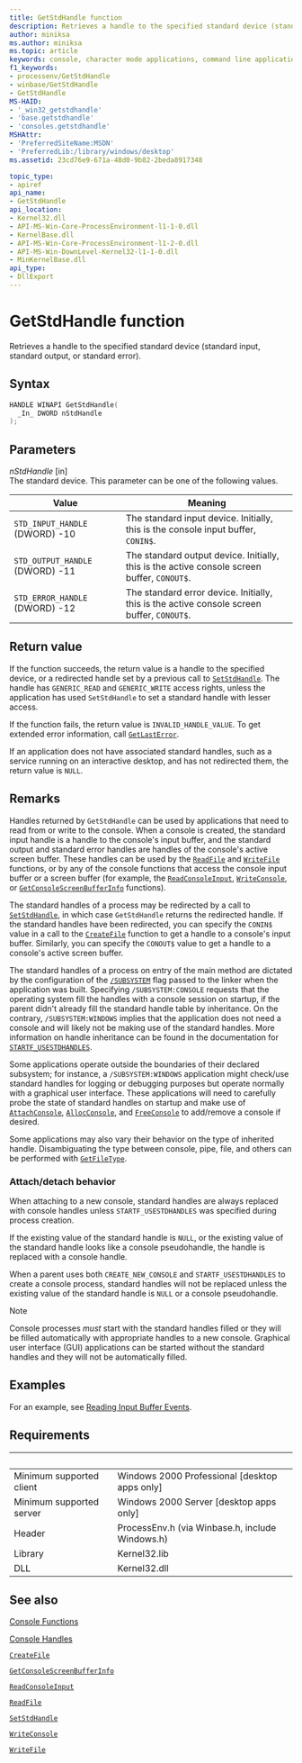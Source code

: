 ```yaml
---
title: GetStdHandle function
description: Retrieves a handle to the specified standard device (standard input, standard output, or standard error).
author: miniksa
ms.author: miniksa
ms.topic: article
keywords: console, character mode applications, command line applications, terminal applications, console api
f1_keywords:
- processenv/GetStdHandle
- winbase/GetStdHandle
- GetStdHandle
MS-HAID:
- '_win32_getstdhandle'
- 'base.getstdhandle'
- 'consoles.getstdhandle'
MSHAttr:
- 'PreferredSiteName:MSDN'
- 'PreferredLib:/library/windows/desktop'
ms.assetid: 23cd76e9-671a-48d0-9b82-2beda8917348

topic_type:
- apiref
api_name:
- GetStdHandle
api_location:
- Kernel32.dll
- API-MS-Win-Core-ProcessEnvironment-l1-1-0.dll
- KernelBase.dll
- API-MS-Win-Core-ProcessEnvironment-l1-2-0.dll
- API-MS-Win-DownLevel-Kernel32-l1-1-0.dll
- MinKernelBase.dll
api_type:
- DllExport
---
```


# GetStdHandle function

Retrieves a handle to the specified standard device (standard input, standard output, or standard error).

## Syntax

```C
HANDLE WINAPI GetStdHandle(
  _In_ DWORD nStdHandle
);
```

## Parameters

*nStdHandle* \[in\]  
The standard device. This parameter can be one of the following values.

| Value | Meaning |
|-|-|
| `STD_INPUT_HANDLE` (DWORD) -10 | The standard input device. Initially, this is the console input buffer, `CONIN$`. |
| `STD_OUTPUT_HANDLE` (DWORD) -11 | The standard output device. Initially, this is the active console screen buffer, `CONOUT$`. |
| `STD_ERROR_HANDLE` (DWORD) -12 | The standard error device. Initially, this is the active console screen buffer, `CONOUT$`. |

## Return value

If the function succeeds, the return value is a handle to the specified device, or a redirected handle set by a previous call to [`SetStdHandle`](setstdhandle.md). The handle has `GENERIC_READ` and `GENERIC_WRITE` access rights, unless the application has used `SetStdHandle` to set a standard handle with lesser access.

If the function fails, the return value is `INVALID_HANDLE_VALUE`. To get extended error information, call [`GetLastError`](https://msdn.microsoft.com/library/windows/desktop/ms679360).

If an application does not have associated standard handles, such as a service running on an interactive desktop, and has not redirected them, the return value is `NULL`.

## Remarks

Handles returned by `GetStdHandle` can be used by applications that need to read from or write to the console. When a console is created, the standard input handle is a handle to the console's input buffer, and the standard output and standard error handles are handles of the console's active screen buffer. These handles can be used by the [`ReadFile`](https://msdn.microsoft.com/library/windows/desktop/aa365467) and [`WriteFile`](https://msdn.microsoft.com/library/windows/desktop/aa365747) functions, or by any of the console functions that access the console input buffer or a screen buffer (for example, the [`ReadConsoleInput`](readconsoleinput.md), [`WriteConsole`](writeconsole.md), or [`GetConsoleScreenBufferInfo`](getconsolescreenbufferinfo.md) functions).

The standard handles of a process may be redirected by a call to [`SetStdHandle`](setstdhandle.md), in which case `GetStdHandle` returns the redirected handle. If the standard handles have been redirected, you can specify the `CONIN$` value in a call to the [`CreateFile`](https://msdn.microsoft.com/library/windows/desktop/aa363858) function to get a handle to a console's input buffer. Similarly, you can specify the `CONOUT$` value to get a handle to a console's active screen buffer.

The standard handles of a process on entry of the main method are dictated by the configuration of the [`/SUBSYSTEM`](https://docs.microsoft.com/cpp/build/reference/subsystem-specify-subsystem) flag passed to the linker when the application was built. Specifying `/SUBSYSTEM:CONSOLE` requests that the operating system fill the handles with a console session on startup, if the parent didn't already fill the standard handle table by inheritance. On the contrary, `/SUBSYSTEM:WINDOWS` implies that the application does not need a console and will likely not be making use of the standard handles. More information on handle inheritance can be found in the documentation for [`STARTF_USESTDHANDLES`](https://docs.microsoft.com/windows/win32/api/processthreadsapi/ns-processthreadsapi-startupinfoa).

Some applications operate outside the boundaries of their declared subsystem; for instance, a `/SUBSYSTEM:WINDOWS` application might check/use standard handles for logging or debugging purposes but operate normally with a graphical user interface. These applications will need to carefully probe the state of standard handles on startup and make use of [`AttachConsole`](attachconsole.md), [`AllocConsole`](allocconsole.md), and [`FreeConsole`](freeconsole.md) to add/remove a console if desired.

Some applications may also vary their behavior on the type of inherited handle. Disambiguating the type between console, pipe, file, and others can be performed with [`GetFileType`](https://docs.microsoft.com/windows/win32/api/fileapi/nf-fileapi-getfiletype).

### Attach/detach behavior

When attaching to a new console, standard handles are always replaced with console handles unless `STARTF_USESTDHANDLES` was specified during process creation.

If the existing value of the standard handle is `NULL`, or the existing value of the standard handle looks like a console pseudohandle, the handle is replaced with a console handle.

When a parent uses both `CREATE_NEW_CONSOLE` and `STARTF_USESTDHANDLES` to create a console process, standard handles will not be replaced unless the existing value of the standard handle is `NULL` or a console pseudohandle.

> [!NOTE]
>Console processes *must* start with the standard handles filled or they will be filled automatically with appropriate handles to a new console. Graphical user interface (GUI) applications can be started without the standard handles and they will not be automatically filled.

## Examples

For an example, see [Reading Input Buffer Events](reading-input-buffer-events.md).

## Requirements

| &nbsp; | &nbsp; |
|-|-|
| Minimum supported client | Windows 2000 Professional \[desktop apps only\] |
| Minimum supported server | Windows 2000 Server \[desktop apps only\] |
| Header | ProcessEnv.h (via Winbase.h, include Windows.h) |
| Library | Kernel32.lib |
| DLL | Kernel32.dll |

## See also

[Console Functions](console-functions.md)

[Console Handles](console-handles.md)

[`CreateFile`](https://msdn.microsoft.com/library/windows/desktop/aa363858)

[`GetConsoleScreenBufferInfo`](getconsolescreenbufferinfo.md)

[`ReadConsoleInput`](readconsoleinput.md)

[`ReadFile`](https://msdn.microsoft.com/library/windows/desktop/aa365467)

[`SetStdHandle`](setstdhandle.md)

[`WriteConsole`](writeconsole.md)

[`WriteFile`](https://msdn.microsoft.com/library/windows/desktop/aa365747)
